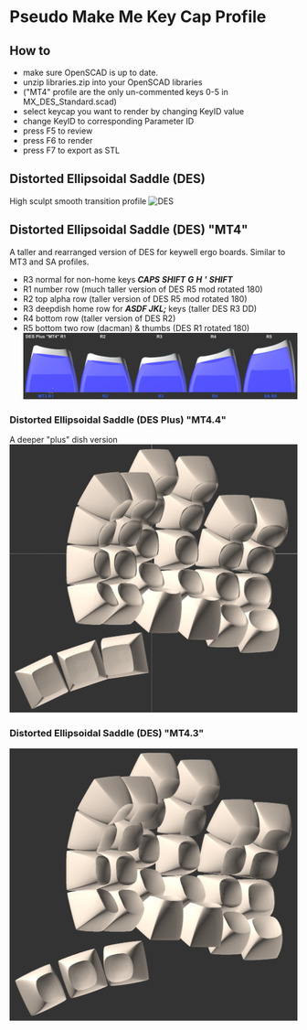 # Pseudo Make Me Key Cap Profile

## How to
* make sure OpenSCAD is up to date.
* unzip libraries.zip into your OpenSCAD libraries
* ("MT4" profile are the only un-commented keys 0-5 in MX_DES_Standard.scad)
* select keycap you want to render by changing KeyID value
* change KeyID to corresponding Parameter ID
* press F5 to review
* press F6 to render
* press F7 to export as STL

## Distorted Ellipsoidal Saddle (DES)
High sculpt smooth transition profile
![DES](Photo/R1-R5.png)

## Distorted Ellipsoidal Saddle (DES) "MT4"
A taller and rearranged version of DES for keywell ergo boards. Similar to MT3 and SA profiles.
* R3 normal for non-home keys ***CAPS*** ***SHIFT*** ***G*** ***H*** ***'*** ***SHIFT***
* R1 number row (much taller version of DES R5 mod rotated 180)
* R2 top alpha row (taller version of DES R5 mod rotated 180)
* R3 deepdish home row for ***ASDF JKL;*** keys (taller DES R3 DD)
* R4 bottom row (taller version of DES R2)
* R5 bottom two row (dacman) & thumbs (DES R1 rotated 180)
![DES_Plus](Photo/des_plus_mt4.png)

### Distorted Ellipsoidal Saddle (DES Plus) "MT4.4"
A deeper "plus" dish version
![DES_Plus_MT4](Photo/compactyl-3-des-plus.png)

### Distorted Ellipsoidal Saddle (DES) "MT4.3"
![DES_MT4](Photo/compactyl.png)

